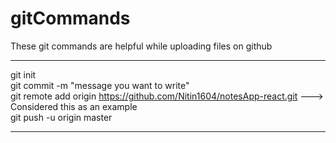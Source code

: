 # gitCommands                                                                                                                                                                             
These git commands are helpful while uploading files on github                                                                                    
___________________________________________________________________________________________________________ 
git init  
git commit -m "message you want to write"               
git remote add origin https://github.com/Nitin1604/notesApp-react.git ---> Considered this as an example  
git push -u origin master    
____________________________________________________________________________________________________________
